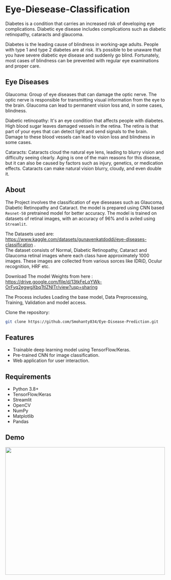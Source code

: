 # Eye-Diesease-Classification <br/>
Diabetes is a condition that carries an increased risk of developing eye complications. Diabetic eye disease includes complications such as diabetic retinopathy, cataracts and glaucoma.

Diabetes is the leading cause of blindness in working-age adults. People with type 1 and type 2 diabetes are at risk. It’s possible to be unaware that you have severe diabetic eye disease and suddenly go blind. Fortunately, most cases of blindness can be prevented with regular eye examinations and proper care.

## Eye Diseases
Glaucoma: Group of eye diseases that can damage the optic nerve. The optic nerve is responsible for transmitting visual information from the eye to the brain. Glaucoma can lead to permanent vision loss and, in some cases, blindness.

Diabetic retinopathy: It's an eye condition that affects people with diabetes. High blood sugar leaves damaged vessels in the retina. The retina is that part of your eyes that can detect light and send signals to the brain. Damage to these blood vessels can lead to vision loss and blindness in some cases.

Cataracts: Cataracts cloud the natural eye lens, leading to blurry vision and difficulty seeing clearly. Aging is one of the main reasons for this disease, but it can also be caused by factors such as injury, genetics, or medication effects. Cataracts can make natural vision blurry, cloudy, and even double it.

## About
The Project involves the classification of eye dieseases such as Glaucoma, Diabetic Retinopathy and Cataract. the model is prepared using CNN based `Resnet-50` pretrained model for better accuracy. The model is trained on datasets of retinal images, with an accuracy of 96% and is aviled using `Streamlit`.<br/>

The Datasets used are: https://www.kaggle.com/datasets/gunavenkatdoddi/eye-diseases-classification .<br/>
The dataset consists of Normal, Diabetic Retinopathy, Cataract and Glaucoma retinal images where each class have approximately 1000 images. These images are collected from various sorces like IDRiD, Oculur recognition, HRF etc.<br/>

Download The model Weights from here : https://drive.google.com/file/d/13tkFeLqYWk-OrFyq2egwgXbqTtIZNITr/view?usp=sharing

The Process includes Loading the base model, Data Preprocessing, Training, Validation and model access.<br/>

Clone the repository:
   ```bash
   git clone https://github.com/Smohanty834/Eye-Disease-Prediction.git
```
## Features
- Trainable deep learning model using TensorFlow/Keras.
- Pre-trained CNN for image classification.
- Web application for user interaction.

## Requirements
- Python 3.8+
- TensorFlow/Keras
- Streamlit
- OpenCV
- NumPy
- Matplotlib
- Pandas

## Demo
<img src="https://github.com/user-attachments/assets/8a6e8c90-40e1-4810-b0d8-42773e38c8a5" width=500 height=400>
